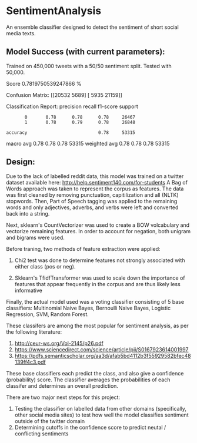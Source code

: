 # SentimentAnalysis
An ensemble classifier designed to detect the sentiment of short social media texts.



## Model Success (with current parameters):
Trained on 450,000 tweets with a 50/50 sentiment split. Tested with 50,000.

Score 0.7819750539247866 %

Confusion Matrix:
[[20532  5689]
 [ 5935 21159]]

Classification Report:
              precision    recall  f1-score   support

           0       0.78      0.78      0.78     26467
           1       0.78      0.79      0.78     26848

    accuracy                           0.78     53315
   macro avg       0.78      0.78      0.78     53315
weighted avg       0.78      0.78      0.78     53315



## Design:
Due to the lack of labelled reddit data, this model was trained on a twitter dataset
available here: http://help.sentiment140.com/for-students
A Bag of Words approach was taken to represent the corpus as features. The
data was first cleaned by removing punctuation, capitilization and all
(NLTK) stopwords. Then, Part of Speech tagging was applied to the remaining
words and only adjectives, adverbs, and verbs were left and converted back
into a string.

Next, sklearn's CountVectorizer was used to create a BOW volcabulary and vectorize
remaining features. In order to account for negation, both unigram and bigrams were used.

Before traning, two methods of feature extraction were applied:

1) Chi2 test was done to determine features not strongly associated with either class
(pos or neg).

2) Sklearn's TfidfTransformer was used to scale down the importance of features
that appear frequently in the corpus and are thus likely less informative

Finally, the actual model used was a voting classifier consisting of 5 base classifiers:
Multinomial Naive Bayes, Bernoulli Naive Bayes, Logistic Regression, SVM, Random Forest.

These classifers are among the most popular for sentiment analysis, as per the following
literature:
1) http://ceur-ws.org/Vol-2145/p26.pdf
2) https://www.sciencedirect.com/science/article/pii/S0167923614001997
3) https://pdfs.semanticscholar.org/aa3d/afab5bd4112b3f55929582bfec48139ff4c3.pdf

These base classifiers each predict the class, and also give a confidence
(probability) score. The classifier averages the probabilities of each classifer and
determines an overall prediction.

There are two major next steps for this project:
1) Testing the classifier on labelled data
       from other domains (specifically, other social media sites) to test how
       well the model classifies sentiment outside of the twitter domain
2)  Determining cutoffs in the confidence score to predict neutal /
        conflicting sentiments
